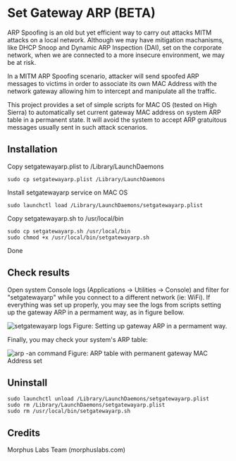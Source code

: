 # Set Gateway ARP (BETA)

ARP Spoofing is an old but yet efficient way to carry out attacks MITM attacks on a local network. Although we may have mitigation machanisms, like DHCP Snoop and Dynamic ARP Inspection (DAI), set on the corporate network, when we are connected to a more insecure environment, we may be at risk.

In a MITM ARP Spoofing scenario, attacker will send spoofed ARP messages to victims in order to associate its own MAC Address with the network gateway allowing him to intercept and manipulate all the traffic.

This project provides a set of simple scripts for MAC OS (tested on High Sierra) to automatically set current gateway MAC address on system ARP table in a permanent state. It will avoid the system to accept ARP gratuitous messages usually sent in such attack scenarios.  

## Installation
  
Copy setgatewayarp.plist to /Library/LaunchDaemons
```
sudo cp setgatewayarp.plist /Library/LaunchDaemons
```
Install setgatewayarp service on MAC OS
```
sudo launchctl load /Library/LaunchDaemons/setgatewayarp.plist
```
Copy setgatewayarp.sh to /usr/local/bin
```
sudo cp setgatewayarp.sh /usr/local/bin
sudo chmod +x /usr/local/bin/setgatewayarp.sh
```
Done

## Check results

Open system Console logs (Applications -> Utilities -> Console) and filter for "setgatewayarp" while you connect to a different network (ie: WiFi). If everything was set up properly, you may see the logs from scripts setting up the gateway ARP in a permament way, as in figure bellow.

![setgatewayarp logs](https://cdn-images-1.medium.com/max/1600/1*uhgFPap0JHBxvfpa3Pj-eA.png)
Figure: Setting up gateway ARP in a permament way.

Finally, you may check your system's ARP table:

![arp -an command](https://cdn-images-1.medium.com/max/1600/1*umkKNpDaRGyzJrjXdTTx7w.png)
Figure: ARP table with permanent gateway MAC Address set

## Uninstall
```
sudo launchctl unload /Library/LaunchDaemons/setgatewayarp.plist
sudo rm /Library/LaunchDaemons/setgatewayarp.plist
sudo rm /usr/local/bin/setgatewayarp.sh
```

## Credits
Morphus Labs Team (morphuslabs.com)
